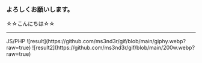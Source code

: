 ### よろしくお願いします。
☆☆こんにちは☆☆
<hr>
JS/PHP
![result](https://github.com/ms3nd3r/gif/blob/main/giphy.webp?raw=true)
![result2](https://github.com/ms3nd3r/gif/blob/main/200w.webp?raw=true)

<!--
**ms3nd3r/ms3nd3r** is a ✨ _special_ ✨ repository because its `README.md` (this file) appears on your GitHub profile.

Here are some ideas to get you started:

- 🔭 I’m currently working on ...
- 🌱 I’m currently learning ...
- 👯 I’m looking to collaborate on ...
- 🤔 I’m looking for help with ...
- 💬 Ask me about ...
- 📫 How to reach me: ...
- 😄 Pronouns: ...
- ⚡ Fun fact: ...
-->
